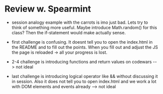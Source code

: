# Review w. Spearmint

- session analogy example with the carrots is imo just bad. Lets try to think of something more useful. Maybe introduce Math.random() for this class? Then the if-statement would make actually sense.

- first challenge is confusing. It doesnt tell you to open the index.html in the README and to fill out the points. When you fill out and adjust the JS the page is reloaded -> all your progress is lost.
- 2-4 challenge is introducing functions and return values on codewars --> not ideal
- last challenge is introducing logical operator like && without discussing it in session. Also it does not tell you to open index.html and we work a lot with DOM elements and events already --> not ideal
